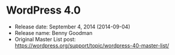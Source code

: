 # WordPress 4.0

- Release date: September 4, 2014 (2014-09-04)
- Release name: Benny Goodman
- Original Master List post: https://wordpress.org/support/topic/wordpress-40-master-list/